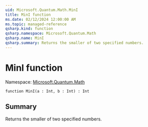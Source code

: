 ```yaml
---
uid: Microsoft.Quantum.Math.MinI
title: MinI function
ms.date: 02/12/2024 12:00:00 AM
ms.topic: managed-reference
qsharp.kind: function
qsharp.namespace: Microsoft.Quantum.Math
qsharp.name: MinI
qsharp.summary: Returns the smaller of two specified numbers.
---
```


# MinI function

Namespace: [Microsoft.Quantum.Math](xref:Microsoft.Quantum.Math)

```qsharp
function MinI(a : Int, b : Int) : Int
```

## Summary
Returns the smaller of two specified numbers.
